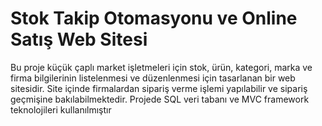 # Stok Takip Otomasyonu ve Online Satış Web Sitesi
Bu proje küçük çaplı market işletmeleri için stok, ürün, kategori, marka ve firma 
bilgilerinin listelenmesi ve düzenlenmesi için tasarlanan bir web sitesidir. Site içinde 
firmalardan sipariş verme işlemi yapılabilir ve sipariş geçmişine bakılabilmektedir.
Projede SQL veri tabanı ve MVC framework teknolojileri kullanılmıştır
